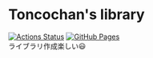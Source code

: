 # Toncochan's library
[![Actions Status](https://github.com/TonAsho/library/workflows/verify/badge.svg)](https://github.com/TonAsho/library/actions)
[![GitHub Pages](https://img.shields.io/static/v1?label=GitHub+Pages&message=+&color=brightgreen&logo=github)](https://TonAsho.github.io/library/)
<br>
ライブラリ作成楽しい😃
